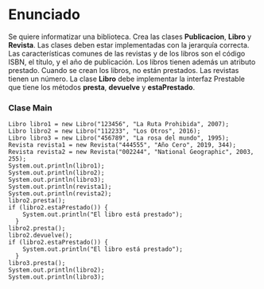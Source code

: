 # Enunciado
>
Se quiere informatizar una biblioteca. Crea las clases **Publicacion**, **Libro** y
**Revista**. Las clases deben estar implementadas con la jerarquía correcta. Las
características comunes de las revistas y de los libros son el código ISBN, el
título, y el año de publicación. Los libros tienen además un atributo prestado.
Cuando se crean los libros, no están prestados. Las revistas tienen un número.
La clase **Libro** debe implementar la interfaz Prestable que tiene los métodos
**presta**, **devuelve** y **estaPrestado**.
>
### Clase Main
>
```
Libro libro1 = new Libro("123456", "La Ruta Prohibida", 2007);
Libro libro2 = new Libro("112233", "Los Otros", 2016);
Libro libro3 = new Libro("456789", "La rosa del mundo", 1995);
Revista revista1 = new Revista("444555", "Año Cero", 2019, 344);
Revista revista2 = new Revista("002244", "National Geographic", 2003, 255);
System.out.println(libro1);
System.out.println(libro2);
System.out.println(libro3);
System.out.println(revista1);
System.out.println(revista2);
libro2.presta();
if (libro2.estaPrestado()) {
    System.out.println("El libro está prestado");
  }
libro2.presta();
libro2.devuelve();
if (libro2.estaPrestado()) {
    System.out.println("El libro está prestado");
  }
libro3.presta();
System.out.println(libro2);
System.out.println(libro3);
```
>
